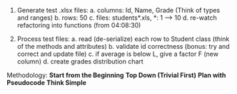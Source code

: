 1. Generate test .xlsx files:
    a. columns: Id, Name, Grade (Think of types and ranges)
    b. rows: 50
    c. files: students*.xls, *: 1 --> 10
    d. re-watch refactoring into functions (from 04:08:30)

2. Process test files:
    a. read (de-serialize) each row to Student class (think of the methods and attributes)
    b. validate id correctness (bonus: try and correct and update file)
    c. if average is below L, give a factor F (new column)
    d. create grades distribution chart

Methodology:
    **Start from the Beginning**
    **Top Down (Trivial First)**
    **Plan with Pseudocode**
    **Think Simple**
